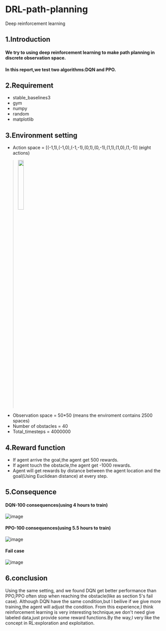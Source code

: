 # DRL-path-planning
Deep reinforcement learning


## 1.Introduction
#### We try to using deep reinforcement learning to make path planning in discrete observation space.
#### In this report,we test two algorithms:DQN and PPO.

## 2.Requirement
 * stable_baselines3
 * gym
 * numpy
 * random
 * matplotlib
## 3.Environment setting
* Action space = [(-1,1),(-1,0),(-1,-1),(0,1),(0,-1),(1,1),(1,0),(1,-1)] (eight actions)
> <img src="https://github.com/a303990366/DRL-path-planning/blob/main/Path%20Planning/agent.png" width="20%">
* Observation space = 50*50 (means the enviroment contains 2500 spaces)
* Number of obstacles = 40
* Total_timesteps = 4000000

## 4.Reward function
* If agent arrive the goal,the agent get 500 rewards.
* If agent touch the obstacle,the agent get -1000 rewards.
* Agent will get rewards by distance between the agent location and the goal(Using Euclidean distance) at every step.

## 5.Consequence
#### DQN-100 consequences(using 4 hours to train)
![image](https://github.com/a303990366/DRL-path-planning/blob/main/Path%20Planning/discrete/consequence.gif)
#### PPO-100 consequences(using 5.5 hours to train)
![image](https://github.com/a303990366/DRL-path-planning/blob/main/Path%20Planning/discrete/consequence_PPO.gif)
#### Fail case
![image](https://github.com/a303990366/DRL-path-planning/blob/main/Path%20Planning/discrete/test_8.png)

## 6.conclusion
Using the same setting, and we found DQN get better performance than PPO,PPO often stop when reaching the obstacle(like as section 5's fail case).
Although DQN have the same condition,but I beilive if we give more training,the agent will adjust the condition.
From this experience,I think reinforcement learning is very interesting technique,we don't need give labeled data,just provide some reward functions.By the way,I very like the concept in RL:exploration and exploitation.
